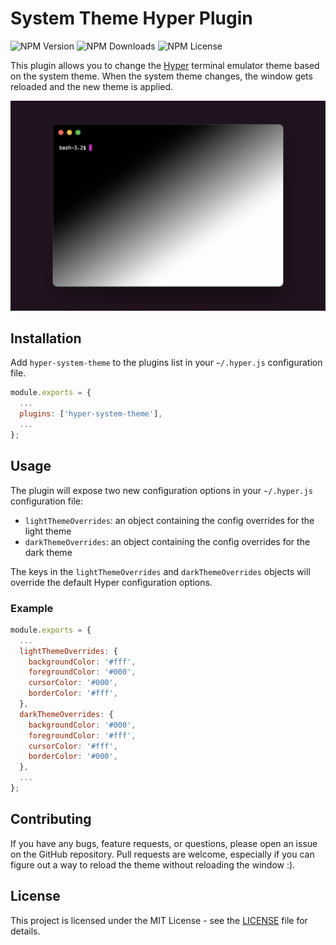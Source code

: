 # System Theme Hyper Plugin

![NPM Version](https://img.shields.io/npm/v/hyper-system-theme)
![NPM Downloads](https://img.shields.io/npm/dt/hyper-system-theme)
![NPM License](https://img.shields.io/npm/l/hyper-system-theme)

This plugin allows you to change the [Hyper](https://hyper.is) terminal emulator theme based on the
system theme. When the system theme changes, the window gets reloaded and the new theme is applied.

![Plugin Preview](public/hyper-system-theme.webp)

## Installation

Add `hyper-system-theme` to the plugins list in your `~/.hyper.js` configuration file.

```javascript
module.exports = {
  ...
  plugins: ['hyper-system-theme'],
  ...
};
```

## Usage

The plugin will expose two new configuration options in your `~/.hyper.js` configuration file:

- `lightThemeOverrides`: an object containing the config overrides for the light theme
- `darkThemeOverrides`: an object containing the config overrides for the dark theme

The keys in the `lightThemeOverrides` and `darkThemeOverrides` objects will override the default
Hyper configuration options. 

### Example

```javascript
module.exports = {
  ...
  lightThemeOverrides: {
    backgroundColor: '#fff',
    foregroundColor: '#000',
    cursorColor: '#000',
    borderColor: '#fff',
  },
  darkThemeOverrides: {
    backgroundColor: '#000',
    foregroundColor: '#fff',
    cursorColor: '#fff',
    borderColor: '#000',
  },
  ...
};
```

## Contributing

If you have any bugs, feature requests, or questions, please open an issue on the GitHub repository.
Pull requests are welcome, especially if you can figure out a way to reload the theme without
reloading the window :).

## License

This project is licensed under the MIT License - see the [LICENSE](LICENSE) file for details.
